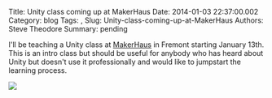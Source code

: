 Title: Unity class coming up at MakerHaus
Date: 2014-01-03 22:37:00.002
Category: blog
Tags: , 
Slug: Unity-class-coming-up-at-MakerHaus
Authors: Steve Theodore
Summary: pending

I'll be teaching a Unity class at [MakerHaus](http://www.makerhaus.com/classes/#discipline-digital-media) in Fremont starting January 13th.  This is an intro class but should be useful for anybody who has heard about Unity but doesn't use it professionally and would like to jumpstart the learning process.   
  


[![](http://www.makerhaus.com/wp-content/themes/makerHaus/_media/images/community-workshop-studio-makerhaus-logo-color.png)](http://www.makerhaus.com/wp-content/themes/makerHaus/_media/images/community-workshop-studio-makerhaus-logo-color.png)

  


